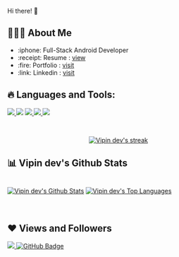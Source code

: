 Hi there! :wave:


## 👨🏻‍💻 About Me

<ul>
  
<li>:iphone: Full-Stack Android Developer </li>
  <li>:receipt: Resume : <a href="https://drive.google.com/file/d/14K8zzJHHPFT3O6y4YNBM-f6c65oABeaJ/view">view</a></li>
  <li>:fire: Portfolio : <a href="https://vipindevanz.github.io/">visit</a></li>
  <li>:link: Linkedin : <a href="https://www.linkedin.com/in/vipin-dev/">visit</a></li>
</ul>

## 🔥 Languages and Tools:

<p align="left"> 
    <a href="https://www.android.com" target="_blank"> <img src="https://img.icons8.com/ios-filled/50/26e07f/android-os.png"/> </a>
    <a href="https://www.github.com" target="_blank"> <img src="https://img.icons8.com/ios-filled/50/4a90e2/github.png"/></a>
    <a href="https://www.java.com" target="_blank"> <img src="https://img.icons8.com/color/48/000000/java-coffee-cup-logo.png"/> </a>
    <a href="https://www.kotlin.org" target="_blank"> <img src="https://img.icons8.com/color/48/4a90e2/kotlin.png"/> </a>
    <a href="https://firebase.google.com/" target="_blank"> <img src="https://img.icons8.com/color/48/000000/firebase.png"/> </a> 
</p>

<!-- [![React Badge](https://img.shields.io/badge/-React-61DBFB?style=for-the-badge&labelColor=black&logo=react&logoColor=61DBFB)](#)  [![Javascript Badge](https://img.shields.io/badge/-Javascript-F0DB4F?style=for-the-badge&labelColor=black&logo=javascript&logoColor=F0DB4F)](#) [![Typescript Badge](https://img.shields.io/badge/-Typescript-007acc?style=for-the-badge&labelColor=black&logo=typescript&logoColor=007acc)](#) [![Nodejs Badge](https://img.shields.io/badge/-Nodejs-3C873A?style=for-the-badge&labelColor=black&logo=node.js&logoColor=3C873A)](#) [![GraphQL Badge](https://img.shields.io/badge/-GraphQl-e535ab?style=for-the-badge&labelColor=black&logo=node.js&logoColor=e535ab)](#) -->
<br/>

<p align="center">
    <a href="https://github.com/vipindev/github-readme-streak-stats">
        <img title="🔥 Get streak stats for your profile at git.io/streak-stats" alt="Vipin dev's streak" src="https://github-readme-streak-stats.herokuapp.com/?user=vipindevanz&theme=black-ice&hide_border=true&stroke=0000&background=060A0CD0"/>
    </a>
</p>

## 📊 Vipin dev's Github Stats

  <br/>
    <a href="https://github.com/vipindevanz/github-readme-stats"><img alt="Vipin dev's Github Stats" src="https://github-readme-stats.vercel.app/api?username=vipindevanz&show_icons=true&count_private=true&theme=react&hide_border=true&bg_color=0D1117" /></a>
  <a href="https://github.com/vipindevanz/github-readme-stats"><img alt="Vipin dev's Top Languages" src="https://github-readme-stats.vercel.app/api/top-langs/?username=vipindevanz&langs_count=8&count_private=true&layout=compact&theme=react&hide_border=true&bg_color=0D1117" /></a>
  <br/>

<br/>
<br/>

## ❤ Views and Followers
<a href="https://github.com/Meghna-DAS/github-profile-views-counter">
    <img src="https://komarev.com/ghpvc/?username=vipindevanz">
</a>
<a href="https://github.com/vipindevanz?tab=followers"><img src="https://img.shields.io/github/followers/vipindevanz?label=Followers&style=social" alt="GitHub Badge"></a>
